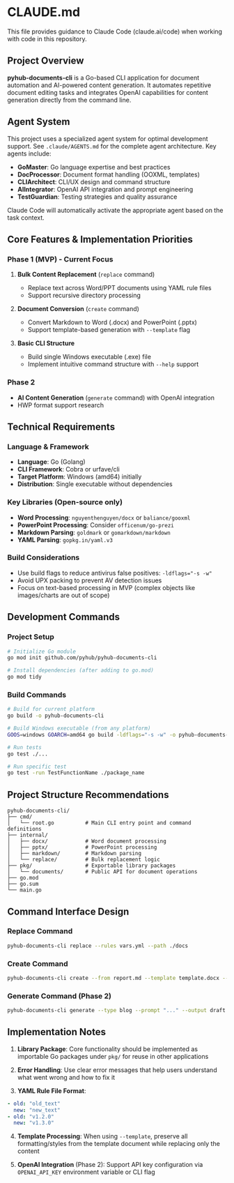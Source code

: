 # CLAUDE.md

This file provides guidance to Claude Code (claude.ai/code) when working with code in this repository.

## Project Overview

**pyhub-documents-cli** is a Go-based CLI application for document automation and AI-powered content generation. It automates repetitive document editing tasks and integrates OpenAI capabilities for content generation directly from the command line.

## Agent System

This project uses a specialized agent system for optimal development support. See `.claude/AGENTS.md` for the complete agent architecture. Key agents include:
- **GoMaster**: Go language expertise and best practices
- **DocProcessor**: Document format handling (OOXML, templates)
- **CLIArchitect**: CLI/UX design and command structure
- **AIIntegrator**: OpenAI API integration and prompt engineering
- **TestGuardian**: Testing strategies and quality assurance

Claude Code will automatically activate the appropriate agent based on the task context.

## Core Features & Implementation Priorities

### Phase 1 (MVP) - Current Focus
1. **Bulk Content Replacement** (`replace` command)
   - Replace text across Word/PPT documents using YAML rule files
   - Support recursive directory processing
   
2. **Document Conversion** (`create` command)
   - Convert Markdown to Word (.docx) and PowerPoint (.pptx)
   - Support template-based generation with `--template` flag
   
3. **Basic CLI Structure**
   - Build single Windows executable (.exe) file
   - Implement intuitive command structure with `--help` support

### Phase 2
- **AI Content Generation** (`generate` command) with OpenAI integration
- HWP format support research

## Technical Requirements

### Language & Framework
- **Language**: Go (Golang)
- **CLI Framework**: Cobra or urfave/cli
- **Target Platform**: Windows (amd64) initially
- **Distribution**: Single executable without dependencies

### Key Libraries (Open-source only)
- **Word Processing**: `nguyenthenguyen/docx` or `baliance/gooxml`
- **PowerPoint Processing**: Consider `officenum/go-prezi`
- **Markdown Parsing**: `goldmark` or `gomarkdown/markdown`
- **YAML Parsing**: `gopkg.in/yaml.v3`

### Build Considerations
- Use build flags to reduce antivirus false positives: `-ldflags="-s -w"`
- Avoid UPX packing to prevent AV detection issues
- Focus on text-based processing in MVP (complex objects like images/charts are out of scope)

## Development Commands

### Project Setup
```bash
# Initialize Go module
go mod init github.com/pyhub/pyhub-documents-cli

# Install dependencies (after adding to go.mod)
go mod tidy
```

### Build Commands
```bash
# Build for current platform
go build -o pyhub-documents-cli

# Build Windows executable (from any platform)
GOOS=windows GOARCH=amd64 go build -ldflags="-s -w" -o pyhub-documents-cli.exe

# Run tests
go test ./...

# Run specific test
go test -run TestFunctionName ./package_name
```

## Project Structure Recommendations

```
pyhub-documents-cli/
├── cmd/
│   └── root.go          # Main CLI entry point and command definitions
├── internal/
│   ├── docx/            # Word document processing
│   ├── pptx/            # PowerPoint processing
│   ├── markdown/        # Markdown parsing
│   └── replace/         # Bulk replacement logic
├── pkg/                 # Exportable library packages
│   └── documents/       # Public API for document operations
├── go.mod
├── go.sum
└── main.go
```

## Command Interface Design

### Replace Command
```bash
pyhub-documents-cli replace --rules vars.yml --path ./docs
```

### Create Command
```bash
pyhub-documents-cli create --from report.md --template template.docx --output output.docx
```

### Generate Command (Phase 2)
```bash
pyhub-documents-cli generate --type blog --prompt "..." --output draft.md
```

## Implementation Notes

1. **Library Package**: Core functionality should be implemented as importable Go packages under `pkg/` for reuse in other applications

2. **Error Handling**: Use clear error messages that help users understand what went wrong and how to fix it

3. **YAML Rule File Format**:
```yaml
- old: "old_text"
  new: "new_text"
- old: "v1.2.0"
  new: "v1.3.0"
```

4. **Template Processing**: When using `--template`, preserve all formatting/styles from the template document while replacing only the content

5. **OpenAI Integration** (Phase 2): Support API key configuration via `OPENAI_API_KEY` environment variable or CLI flag